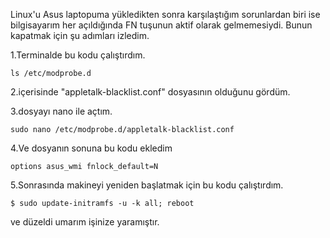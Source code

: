Linux'u Asus laptopuma yükledikten sonra karşılaştığım sorunlardan biri ise bilgisayarım her açıldığında FN tuşunun aktif olarak gelmemesiydi. Bunun kapatmak için şu adımları izledim.

1.Terminalde bu kodu çalıştırdım.

```
ls /etc/modprobe.d
```

2.içerisinde "appletalk-blacklist.conf" dosyasının olduğunu gördüm.

3.dosyayı nano ile açtım.

```
sudo nano /etc/modprobe.d/appletalk-blacklist.conf
```

4.Ve dosyanın sonuna bu kodu ekledim 

```
options asus_wmi fnlock_default=N
```

5.Sonrasında makineyi yeniden başlatmak için bu kodu çalıştırdım.

```
$ sudo update-initramfs -u -k all; reboot
```

ve düzeldi umarım işinize yaramıştır.
